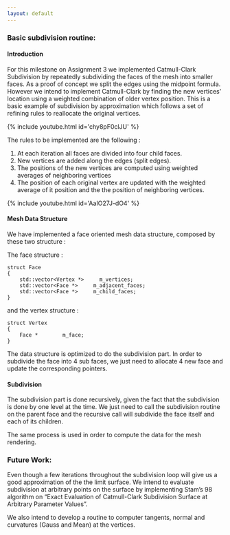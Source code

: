 ```yaml
---
layout: default
---
```


### Basic subdivision routine: 

#### Introduction

For this milestone on Assignment 3 we implemented Catmull-Clark Subdivision by repeatedly subdividing the faces of the mesh into smaller faces. As a proof of concept we split the edges using the midpoint formula. However we intend to implement Catmull-Clark by finding the new vertices’ location using a weighted combination of older vertex position. This is a basic example of subdivision by approximation which follows a set of refining rules to reallocate the original vertices.

{% include youtube.html id='chy8pF0clJU' %}

The rules to be implemented are the following :

1. At each iteration all faces are divided into four child faces.
2. New vertices are added along the edges (split edges).
3. The positions of the new vertices are computed using weighted averages of neighboring vertices
4. The position of each original vertex are updated with the weighted average of it position and the the position of neighboring vertices.

{% include youtube.html id='AaIO27J-dO4' %}

#### Mesh Data Structure

We have implemented a face oriented mesh data structure, composed by these two structure :


The face structure :

    struct Face
    {
        std::vector<Vertex *>     m_vertices;
        std::vector<Face *>     m_adjacent_faces;
        std::vector<Face *>     m_child_faces;
    }

and the vertex structure :

    struct Vertex
    {
        Face *        m_face;
    }


The data structure is optimized to do the subdivision part. In order to subdivide the face into 4 sub faces, we just need to allocate 4 new face and update the corresponding pointers.

#### Subdivision

The subdivision part is done recursively, given the fact that the subdivision is done by one level at the time. We just need to call the subdivision routine on the parent face and the recursive call will subdivide the face itself and each of its children.

The same process is used in order to compute the data for the mesh rendering.

### Future Work:

Even though a few iterations throughout the subdivision loop will give us a good approximation of the the limit surface. We intend to evaluate subdivision at arbitrary points on the surface by implementing Stam’s 98 algorithm on “Exact Evaluation of Catmull-Clark Subdivision Surface at Arbitrary Parameter Values”.

We also intend to develop a routine to computer tangents, normal and curvatures (Gauss and Mean) at the vertices.

